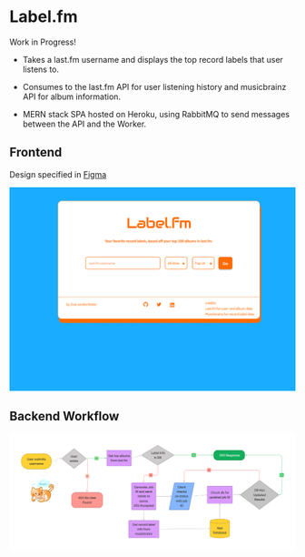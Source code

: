 # Label.fm

Work in Progress!


- Takes a last.fm username and displays the top record labels that user listens to.

- Consumes to the last.fm API for user listening history and musicbrainz API for album information.

- MERN stack SPA hosted on Heroku, using RabbitMQ to send messages between the API and the Worker.


## Frontend
Design specified in [Figma](https://www.figma.com/file/RNGHgKbIphz4RQbLzKdkrW/Music-Listening-Stats-team-library?node-id=411%3A14)

![The final design of the site's home page. The title is label.fm and the subtitle is "Your favorite record labels, based off your top 100 albums in last.fm. The user has a textbox to enter their first name.](StartingPage.png?raw=true "Final Homepage Design")

## Backend Workflow
![Once the user submits their username, the API checks if the user exists in last.fm. If not, they get a "No User Found" response. If so, it gets the record label information for their top albums in the MongoDB. If the database does not have the label information, then the missing mbids are sent to the queue. The worker will get label information from musicbrainz. When the job is complete, the user can then get their record label data.](flow.png?raw=true "Flow Diagram")

